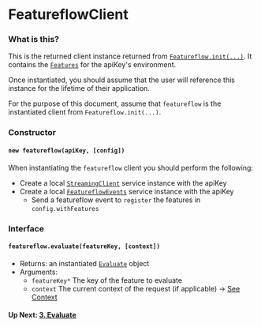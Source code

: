 # FeatureflowClient
### What is this?
This is the returned client instance returned from [`Featureflow.init(...)`](./1.Featureflow.md). 
It contains the [`Features`](./objects/Feature.md) for the apiKey's environment.

Once instantiated, you should assume that the user will reference this instance for the lifetime of their application.

For the purpose of this document, assume that `featureflow` is the instantiated client from `Featureflow.init(...)`.

### Constructor
#### `new featureflow(apiKey, [config])`
When instantiating the `featureflow` client you should perform the following:
- Create a local [`StreamingClient`](./6.StreamingClient.md) service instance with the apiKey
- Create a local [`FeatureflowEvents`](./7.FeatureflowEvents.md) service instance with the apiKey
  - Send a featureflow event to `register` the features in `config.withFeatures`

### Interface
#### `featureflow.evaluate(featureKey, [context])`
- Returns: an instantiated [`Evaluate`](./3.Evaluate.md) object
- Arguments:
  - `featureKey*` The key of the feature to evaluate
  - `context` The current context of the request (if applicable) -> [See Context](./objects/Context.md)
  
#### Up Next: [3. Evaluate](./3.Evaluate.md)





